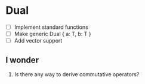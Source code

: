 # Dual

-[ ] Implement standard functions
-[ ] Make generic Dual<T> { a: T, b: T }
-[ ] Add vector support

## I wonder
1. Is there any way to derive commutative operators?
